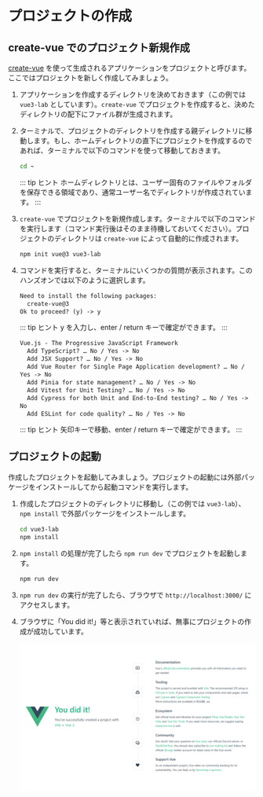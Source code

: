 # プロジェクトの作成

## create-vue でのプロジェクト新規作成

[create-vue](https://github.com/vuejs/create-vue) を使って生成されるアプリケーションをプロジェクトと呼びます。ここではプロジェクトを新しく作成してみましょう。

1. アプリケーションを作成するディレクトリを決めておきます（この例では `vue3-lab` としています）。`create-vue` でプロジェクトを作成すると、決めたディレクトリの配下にファイル群が生成されます。

1. ターミナルで、プロジェクトのディレクトリを作成する親ディレクトリに移動します。もし、ホームディレクトリの直下にプロジェクトを作成するのであれば、ターミナルで以下のコマンドを使って移動しておきます。

    ```sh
    cd ~
    ```

    ::: tip ヒント
    ホームディレクトリとは、ユーザー固有のファイルやフォルダを保存できる領域であり、通常ユーザー名でディレクトリが作成されています。
    :::

1. `create-vue` でプロジェクトを新規作成します。ターミナルで以下のコマンドを実行します（コマンド実行後はそのまま待機しておいてください）。プロジェクトのディレクトリは `create-vue` によって自動的に作成されます。

    ```sh
    npm init vue@3 vue3-lab
    ```

1. コマンドを実行すると、ターミナルにいくつかの質問が表示されます。このハンズオンでは以下のように選択します。

    ```
    Need to install the following packages:
      create-vue@3
    Ok to proceed? (y) -> y 
    ```

    ::: tip ヒント
    y を入力し、enter / return キーで確定ができます。
    :::

    ```
    Vue.js - The Progressive JavaScript Framework
      Add TypeScript? … No / Yes -> No
      Add JSX Support? … No / Yes -> No
      Add Vue Router for Single Page Application development? … No / Yes -> No
      Add Pinia for state management? … No / Yes -> No
      Add Vitest for Unit Testing? … No / Yes -> No
      Add Cypress for both Unit and End-to-End testing? … No / Yes -> No
      Add ESLint for code quality? … No / Yes -> No
    ```

    ::: tip ヒント
    矢印キーで移動、enter / return キーで確定ができます。
    :::

## プロジェクトの起動

作成したプロジェクトを起動してみましょう。プロジェクトの起動には外部パッケージをインストールしてから起動コマンドを実行します。

1. 作成したプロジェクトのディレクトリに移動し（この例では `vue3-lab`）、`npm install` で外部パッケージをインストールします。

    ```sh
    cd vue3-lab
    npm install
    ```

1. `npm install` の処理が完了したら `npm run dev` でプロジェクトを起動します。

    ```sh
    npm run dev
    ```

1. `npm run dev` の実行が完了したら、ブラウザで `http://localhost:3000/` にアクセスします。

1. ブラウザに「You did it!」等と表示されていれば、無事にプロジェクトの作成が成功しています。

   ![Vite App](./images/vite-app.png)
